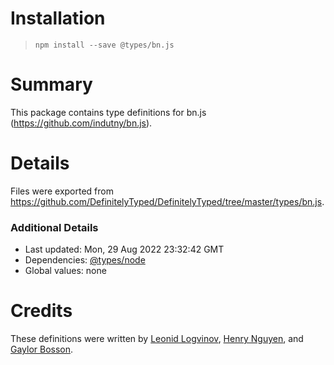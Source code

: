# Installation
> `npm install --save @types/bn.js`

# Summary
This package contains type definitions for bn.js (https://github.com/indutny/bn.js).

# Details
Files were exported from https://github.com/DefinitelyTyped/DefinitelyTyped/tree/master/types/bn.js.

### Additional Details
 * Last updated: Mon, 29 Aug 2022 23:32:42 GMT
 * Dependencies: [@types/node](https://npmjs.com/package/@types/node)
 * Global values: none

# Credits
These definitions were written by [Leonid Logvinov](https://github.com/LogvinovLeon), [Henry Nguyen](https://github.com/HenryNguyen5), and [Gaylor Bosson](https://github.com/Gilthoniel).
